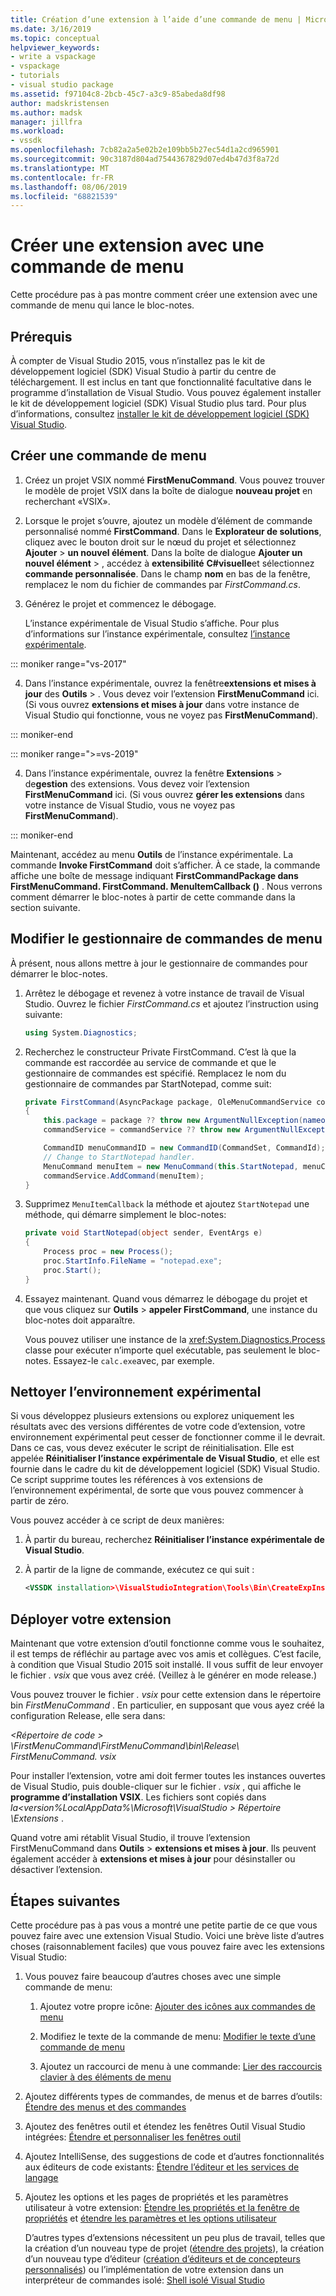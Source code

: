 ```yaml
---
title: Création d’une extension à l’aide d’une commande de menu | Microsoft Docs
ms.date: 3/16/2019
ms.topic: conceptual
helpviewer_keywords:
- write a vspackage
- vspackage
- tutorials
- visual studio package
ms.assetid: f97104c8-2bcb-45c7-a3c9-85abeda8df98
author: madskristensen
ms.author: madsk
manager: jillfra
ms.workload:
- vssdk
ms.openlocfilehash: 7cb82a2a5e02b2e109bb5b27ec54d1a2cd965901
ms.sourcegitcommit: 90c3187d804ad7544367829d07ed4b47d3f8a72d
ms.translationtype: MT
ms.contentlocale: fr-FR
ms.lasthandoff: 08/06/2019
ms.locfileid: "68821539"
---
```

# <a name="create-an-extension-with-a-menu-command"></a>Créer une extension avec une commande de menu

Cette procédure pas à pas montre comment créer une extension avec une commande de menu qui lance le bloc-notes.

## <a name="prerequisites"></a>Prérequis

À compter de Visual Studio 2015, vous n’installez pas le kit de développement logiciel (SDK) Visual Studio à partir du centre de téléchargement. Il est inclus en tant que fonctionnalité facultative dans le programme d’installation de Visual Studio. Vous pouvez également installer le kit de développement logiciel (SDK) Visual Studio plus tard. Pour plus d’informations, consultez [installer le kit de développement logiciel (SDK) Visual Studio](../extensibility/installing-the-visual-studio-sdk.md).

## <a name="create-a-menu-command"></a>Créer une commande de menu

1. Créez un projet VSIX nommé **FirstMenuCommand**. Vous pouvez trouver le modèle de projet VSIX dans la boîte de dialogue **nouveau projet** en recherchant «VSIX».

2. Lorsque le projet s’ouvre, ajoutez un modèle d’élément de commande personnalisé nommé **FirstCommand**. Dans le **Explorateur de solutions**, cliquez avec le bouton droit sur le nœud du projet et sélectionnez **Ajouter** > **un nouvel élément**. Dans la boîte de dialogue **Ajouter un nouvel élément**  > , accédez à **extensibilité** **C#visuelle**et sélectionnez **commande personnalisée**. Dans le champ **nom** en bas de la fenêtre, remplacez le nom du fichier de commandes par *FirstCommand.cs*.

3. Générez le projet et commencez le débogage.

    L’instance expérimentale de Visual Studio s’affiche. Pour plus d’informations sur l’instance expérimentale, consultez [l’instance expérimentale](../extensibility/the-experimental-instance.md).

::: moniker range="vs-2017"

4. Dans l’instance expérimentale, ouvrez la fenêtre**extensions et mises à jour** des **Outils** > . Vous devez voir l’extension **FirstMenuCommand** ici. (Si vous ouvrez **extensions et mises à jour** dans votre instance de Visual Studio qui fonctionne, vous ne voyez pas **FirstMenuCommand**).

::: moniker-end

::: moniker range=">=vs-2019"

4. Dans l’instance expérimentale, ouvrez la fenêtre **Extensions** > de**gestion** des extensions. Vous devez voir l’extension **FirstMenuCommand** ici. (Si vous ouvrez **gérer les extensions** dans votre instance de Visual Studio, vous ne voyez pas **FirstMenuCommand**).

::: moniker-end

Maintenant, accédez au menu **Outils** de l’instance expérimentale. La commande **Invoke FirstCommand** doit s’afficher. À ce stade, la commande affiche une boîte de message indiquant **FirstCommandPackage dans FirstMenuCommand. FirstCommand. MenuItemCallback ()** . Nous verrons comment démarrer le bloc-notes à partir de cette commande dans la section suivante.

## <a name="change-the-menu-command-handler"></a>Modifier le gestionnaire de commandes de menu

À présent, nous allons mettre à jour le gestionnaire de commandes pour démarrer le bloc-notes.

1. Arrêtez le débogage et revenez à votre instance de travail de Visual Studio. Ouvrez le fichier *FirstCommand.cs* et ajoutez l’instruction using suivante:

    ```csharp
    using System.Diagnostics;
    ```

2. Recherchez le constructeur Private FirstCommand. C’est là que la commande est raccordée au service de commande et que le gestionnaire de commandes est spécifié. Remplacez le nom du gestionnaire de commandes par StartNotepad, comme suit:

    ```csharp
    private FirstCommand(AsyncPackage package, OleMenuCommandService commandService)
    {
        this.package = package ?? throw new ArgumentNullException(nameof(package));
        commandService = commandService ?? throw new ArgumentNullException(nameof(commandService));

        CommandID menuCommandID = new CommandID(CommandSet, CommandId);
        // Change to StartNotepad handler.
        MenuCommand menuItem = new MenuCommand(this.StartNotepad, menuCommandID);
        commandService.AddCommand(menuItem);
    }
    ```

3. Supprimez `MenuItemCallback` la méthode et ajoutez `StartNotepad` une méthode, qui démarre simplement le bloc-notes:

    ```csharp
    private void StartNotepad(object sender, EventArgs e)
    {
        Process proc = new Process();
        proc.StartInfo.FileName = "notepad.exe";
        proc.Start();
    }
    ```

4. Essayez maintenant. Quand vous démarrez le débogage du projet et que vous cliquez sur **Outils** > **appeler FirstCommand**, une instance du bloc-notes doit apparaître.

    Vous pouvez utiliser une instance de la <xref:System.Diagnostics.Process> classe pour exécuter n’importe quel exécutable, pas seulement le bloc-notes. Essayez-le `calc.exe`avec, par exemple.

## <a name="clean-up-the-experimental-environment"></a>Nettoyer l’environnement expérimental

Si vous développez plusieurs extensions ou explorez uniquement les résultats avec des versions différentes de votre code d’extension, votre environnement expérimental peut cesser de fonctionner comme il le devrait. Dans ce cas, vous devez exécuter le script de réinitialisation. Elle est appelée **Réinitialiser l’instance expérimentale de Visual Studio**, et elle est fournie dans le cadre du kit de développement logiciel (SDK) Visual Studio. Ce script supprime toutes les références à vos extensions de l’environnement expérimental, de sorte que vous pouvez commencer à partir de zéro.

Vous pouvez accéder à ce script de deux manières:

1. À partir du bureau, recherchez **Réinitialiser l’instance expérimentale de Visual Studio**.

2. À partir de la ligne de commande, exécutez ce qui suit :

    ```xml
    <VSSDK installation>\VisualStudioIntegration\Tools\Bin\CreateExpInstance.exe /Reset /VSInstance=<version> /RootSuffix=Exp && PAUSE

    ```

## <a name="deploy-your-extension"></a>Déployer votre extension

Maintenant que votre extension d’outil fonctionne comme vous le souhaitez, il est temps de réfléchir au partage avec vos amis et collègues. C’est facile, à condition que Visual Studio 2015 soit installé. Il vous suffit de leur envoyer le fichier *. vsix* que vous avez créé. (Veillez à le générer en mode release.)

Vous pouvez trouver le fichier *. vsix* pour cette extension dans le répertoire bin *FirstMenuCommand* . En particulier, en supposant que vous ayez créé la configuration Release, elle sera dans:

*\<Répertoire de code > \FirstMenuCommand\FirstMenuCommand\bin\Release\ FirstMenuCommand. vsix*

Pour installer l’extension, votre ami doit fermer toutes les instances ouvertes de Visual Studio, puis double-cliquer sur le fichier *. vsix* , qui affiche le **programme d’installation VSIX**. Les fichiers sont copiés dans *la\<version%LocalAppData%\Microsoft\VisualStudio > Répertoire \Extensions* .

Quand votre ami rétablit Visual Studio, il trouve l’extension FirstMenuCommand dans **Outils** > **extensions et mises à jour**. Ils peuvent également accéder à **extensions et mises à jour** pour désinstaller ou désactiver l’extension.

## <a name="next-steps"></a>Étapes suivantes

Cette procédure pas à pas vous a montré une petite partie de ce que vous pouvez faire avec une extension Visual Studio. Voici une brève liste d’autres choses (raisonnablement faciles) que vous pouvez faire avec les extensions Visual Studio:

1. Vous pouvez faire beaucoup d’autres choses avec une simple commande de menu:

   1. Ajoutez votre propre icône: [Ajouter des icônes aux commandes de menu](../extensibility/adding-icons-to-menu-commands.md)

   2. Modifiez le texte de la commande de menu: [Modifier le texte d’une commande de menu](../extensibility/changing-the-text-of-a-menu-command.md)

   3. Ajoutez un raccourci de menu à une commande: [Lier des raccourcis clavier à des éléments de menu](../extensibility/binding-keyboard-shortcuts-to-menu-items.md)

2. Ajoutez différents types de commandes, de menus et de barres d’outils: [Étendre des menus et des commandes](../extensibility/extending-menus-and-commands.md)

3. Ajoutez des fenêtres outil et étendez les fenêtres Outil Visual Studio intégrées: [Étendre et personnaliser les fenêtres outil](../extensibility/extending-and-customizing-tool-windows.md)

4. Ajoutez IntelliSense, des suggestions de code et d’autres fonctionnalités aux éditeurs de code existants: [Étendre l’éditeur et les services de langage](../extensibility/extending-the-editor-and-language-services.md)

5. Ajoutez les options et les pages de propriétés et les paramètres utilisateur à votre extension: [Étendre les propriétés et la fenêtre de propriétés](../extensibility/extending-properties-and-the-property-window.md) et [étendre les paramètres et les options utilisateur](../extensibility/extending-user-settings-and-options.md)

   D’autres types d’extensions nécessitent un peu plus de travail, telles que la création d’un nouveau type de projet ([étendre des projets](../extensibility/extending-projects.md)), la création d’un nouveau type d’éditeur ([création d’éditeurs et de concepteurs personnalisés](../extensibility/creating-custom-editors-and-designers.md)) ou l’implémentation de votre extension dans un interpréteur de commandes isolé: [Shell isolé Visual Studio](https://visualstudio.microsoft.com/vs/older-downloads/isolated-shell/)
